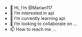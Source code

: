 - 👋 Hi, I’m @Marian117
- 👀 I’m interested in api
- 🌱 I’m currently learning api
- 💞️ I’m looking to collaborate on ...
- 📫 How to reach me ...

<!---
Marian117/Marian117 is a ✨ special ✨ repository because its `README.md` (this file) appears on your GitHub profile.
You can click the Preview link to take a look at your changes.
--->
